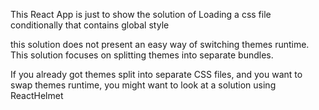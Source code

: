 This React App is just to show the solution of Loading a css file conditionally that contains global style

this solution does not present an easy way of switching themes runtime. This solution focuses on splitting themes into separate bundles.

If you already got themes split into separate CSS files, and you want to swap themes runtime, you might want to look at a solution using ReactHelmet